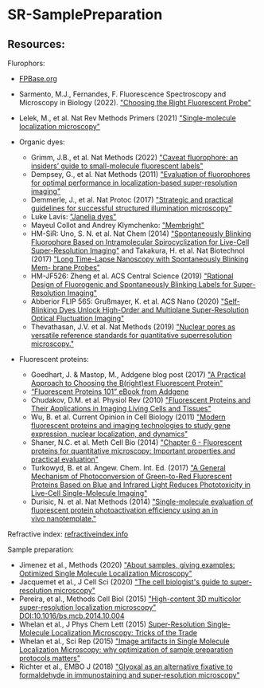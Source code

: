 # SR-SamplePreparation

## Resources: 

Flurophors: 
* [FPBase.org](https://www.fpbase.org/)
* Sarmento, M.J., Fernandes, F. Fluorescence Spectroscopy and Microscopy in Biology (2022). ["Choosing the Right Fluorescent Probe"](https://doi.org/10.1007/4243_2022_30)
* Lelek, M., et al. Nat Rev Methods Primers (2021) ["Single-molecule localization microscopy"](https://doi.org/10.1038/s43586-021-00038-x)


* Organic dyes:
    * Grimm, J.B., et al. Nat Methods (2022) ["Caveat fluorophore: an insiders’ guide to small-molecule fluorescent labels"](https://doi.org/10.1038/s41592-021-01338-6)
    * Dempsey, G., et al. Nat Methods (2011) ["Evaluation of fluorophores for optimal performance in localization-based super-resolution imaging"](https://doi.org/10.1038/nmeth.1768)
    * Demmerle, J., et al. Nat Protoc (2017) ["Strategic and practical guidelines for successful structured illumination microscopy"](https://doi.org/10.1038/nprot.2017.019)
    * Luke Lavis: ["Janelia dyes"](https://www.janelia.org/open-science/janelia-fluor-dyes) 
    * Mayeul Collot and Andrey Klymchenko: ["Membright"](https://www.idylle-labs.com/lipilight-by-membright) 
    * HM-SiR: Uno, S. N. et al. Nat Chem (2014) ["Spontaneously Blinking Fluorophore Based on Intramolecular Spirocyclization for Live-Cell Super-Resolution Imaging"]() and Takakura, H. et al. Nat Biotechnol (2017) ["Long Time-Lapse Nanoscopy with Spontaneously Blinking Mem- brane Probes"](http://dx.doi.org/10.1038/nbt.3876)
    * HM-JF526: Zheng et al. ACS Central Science (2019) ["Rational Design of Fluorogenic and Spontaneously Blinking Labels for Super-Resolution Imaging"](https://doi.org/10.1021/acscentsci.9b00676)
    * Abberior FLIP 565: Grußmayer, K. et al. ACS Nano (2020) ["Self-Blinking Dyes Unlock High-Order and Multiplane Super-Resolution Optical Fluctuation Imaging"](https://doi.org/10.1021/acsnano.0c04602)
    * Thevathasan, J.V. et al. Nat Methods (2019) ["Nuclear pores as versatile reference standards for quantitative superresolution microscopy."](https://doi.org/10.1038/s41592-019-0574-9)




* Fluorescent proteins:
    * Goedhart, J. & Mastop, M., Addgene blog post (2017) ["A Practical Approach to Choosing the B(right)est Fluorescent Protein"](http://blog.addgene.org/a-practical-approach-to-choosing-the-brightest-fluorescent-protein)
    * [“Fluorescent Proteins 101” eBook from Addgene](https://www.addgene.org/fluorescent-proteins/)
    * Chudakov, D.M. et al. Physiol Rev (2010) ["Fluorescent Proteins and Their Applications in Imaging Living Cells and Tissues"](https://doi.org/10.1152/physrev.00038.2009)
    * Wu, B. et al. Current Opinion in Cell Biology (2011)
["Modern fluorescent proteins and imaging technologies to study gene expression, nuclear localization, and dynamics"](https://doi.org/10.1016/j.ceb.2010.12.004)
    * Shaner, N.C. et al. Meth Cell Bio (2014) ["Chapter 6 - Fluorescent proteins for quantitative microscopy: Important properties and practical evaluation"](https://doi.org/10.1016/B978-0-12-420138-5.00006-9)
    * Turkowyd, B. et al. Angew. Chem. Int. Ed. (2017) ["A General Mechanism of Photoconversion of Green-to-Red Fluorescent Proteins Based on Blue and Infrared Light Reduces Phototoxicity in Live-Cell Single-Molecule Imaging"](https://doi.org/10.1002/anie.201702870)
    * Durisic, N. et al. Nat Methods (2014) ["Single-molecule evaluation of fluorescent protein photoactivation efficiency using an in vivo nanotemplate."](https://doi.org/10.1038/nmeth.2784)
   


Refractive index: [refractiveindex.info](https://refractiveindex.info/)

Sample preparation: 
* Jimenez et al., Methods (2020) ["About samples, giving examples: Optimized Single Molecule Localization Microscopy"](https://doi.org/10.1016/j.ymeth.2019.05.008)
* Jacquemet et al., J Cell Sci (2020) ["The cell biologist's guide to super-resolution microscopy"](https://doi.org/10.1242/jcs.240713)
* Pereira, et al., Methods Cell Biol (2015) ["High-content 3D multicolor super-resolution localization
microscopy"](https://drive.google.com/file/d/1r_GTToaIRlgv5kem131GAPbQwfg_qe8u/view) [DOI:10.1016/bs.mcb.2014.10.004](https://doi.org/10.1016/bs.mcb.2014.10.004)
* Whelan et al., J Phys Chem Lett (2015) [Super-Resolution Single-Molecule Localization Microscopy: Tricks of the Trade](http://pubs.acs.org/doi/10.1021/jz5019702)
* Whelan et al., Sci Rep (2015) ["Image artifacts in Single Molecule Localization Microscopy: why optimization of sample preparation protocols matters"](http://www.nature.com/doifinder/10.1038/srep07924)
* Richter et al., EMBO J (2018) ["Glyoxal as an alternative fixative to formaldehyde in immunostaining and super‐resolution microscopy"](http://emboj.embopress.org/lookup/doi/10.15252/embj.201695709)

